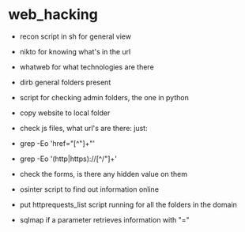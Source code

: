 # web_hacking


- recon script in sh for general view
- nikto for knowing what's in the url
- whatweb for what technologies are there
- dirb general folders present
- script for checking admin folders, the one in python
- copy website to local folder
- check js files, what url's are there:
just:
- grep -Eo 'href="[^\"]+"'  
- grep -Eo '(http|https)://[^/"]+'


- check the forms, is there any hidden value on them
- osinter script to find out information online
- put httprequests_list script running for all the folders in the domain
- sqlmap if a parameter retrieves information with "="
